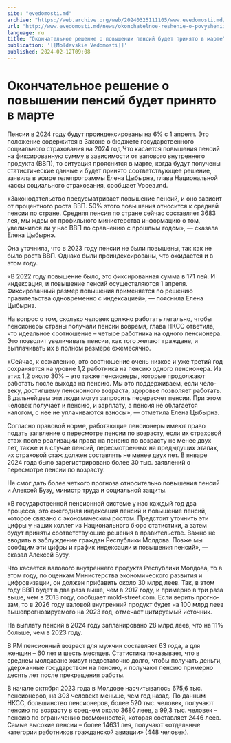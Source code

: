 ```yaml
---
site: "evedomosti.md"
archive: "https://web.archive.org/web/20240325111105/www.evedomosti.md/news/okonchatelnoe-reshenie-o-povyshenii-pensij-budet-prinyato-v"
url: "http://www.evedomosti.md/news/okonchatelnoe-reshenie-o-povyshenii-pensij-budet-prinyato-v"
language: ru
title: "Окончательное решение о повышении пенсий будет принято в марте"
publication: '[[Moldavskie Vedomosti]]'
published: 2024-02-12T09:08
---
```


# Окончательное решение о повышении пенсий будет принято в марте

Пенсии в 2024 году будут проиндек­сированы на 6% с 1 апреля. Это поло­жение содержится в Законе о бюд­жете государственного социального страхования на 2024 год.Что касается повышения пенсий на фиксирован­ную сумму в зависимости от вало­вого внутреннего продукта (ВВП), то ситуация прояснится в марте, когда будут получены статистические дан­ные и будет принято соответствую­щее решение, заявила в эфире телепрограммы Елена Цыбырнэ, глава Национальной кассы социального страхования, сообщает Vocea.md.

«Законодательство предусматривает повышение пенсий, и оно зависит от процентного роста ВВП. 50% этого повышения относится к средней пен­сии по стране. Средняя пенсия по стране сейчас составляет 3683 лея, мы ждем от профильного министерства информацию о том, увеличился ли у нас ВВП по срав­нению с прошлым годом», — сказала Елена Цыбырнэ.

Она уточнила, что в 2023 году пенсии не были повышены, так как не было роста ВВП. Однако были проиндексиро­ваны, что ожидается и в этом году.

«В 2022 году повышение было, это фик­сированная сумма в 171 лей. И индекса­ция, и повышение пенсий осуществляются 1 апреля. Фиксированный размер повы­шения применяется по решению правительства одновременно с индексацией», — пояснила Елена Цыбырнэ.

На вопрос о том, сколько человек должно работать легально, чтобы пенси­онеры страны получали пенсии вовремя, глава НКСС ответила, что идеальное соот­ношение – четыре работника на одного пенсионера. Это позволит увеличивать пенсии, как того желают граждане, и выплачивать их в полном размере ежеме­сячно.

«Сейчас, к сожалению, это соотношение очень низкое и уже третий год сохра­няется на уровне 1,2 работника на пенсию одного пенсионера. Из этих 1,2 около 30% – это также пенсионеры, которые продолжают работать после выхода на пенсию. Мы это поддерживаем, если чело­веку, достигшему пенсионного возраста, здоровье позволяет работать. В дальнейшем эти люди могут запросить пере­расчет пенсии. При этом человек получает и пенсию, и зарплату, а пенсия не обла­гается налогом, с нее не уплачиваются взносы», — отметила Елена Цыбырнэ.

Согласно правовой норме, работающие пенсионеры имеют право подать заявление о пересмотре пенсии по воз­расту, если их страховой стаж после реа­лизации права на пенсию по возрасту не менее двух лет, также и в случае пенсий, пересмотренных на предыдущих этапах, их страховой стаж должен составлять не менее двух лет. В январе 2024 года было зарегистрировано более 30 тыс. заяв­лений о пересмотре пенсии по возрасту.

Не смог дать более четкого прогноза относительно повышения пенсий и Алек­сей Бузу, министр труда и социальной защиты.

«В государственной пенсионной сис­теме у нас каждый год два процесса, это ежегодная индексация пенсий и повыше­ние пенсий, которое связано с экономи­ческим ростом. Предстоит уточнить эти цифры у наших коллег из Национального бюро статистики, а затем будут приняты соответствующие решения в правитель­стве. Важно не вводить в заблуждение граждан Республики Молдова. Позже мы сообщим эти цифры и график индексации и повышения пенсий», — сказал Алексей Бузу.

Что касается валового внутреннего продукта Республики Молдова, то в этом году, по оценкам Министерства эконо­мического развития и цифровизации, он должен прибавить около 30 млрд леев. Так, в этом году ВВП будет в два раза выше, чем в 2017 году, и примерно в три раза выше, чем в 2013 году, сообщает mold-street.com. Если верить прогно­зам, то в 2026 году валовой внутренний продукт будет на 100 млрд леев вышепрогнозируемого на 2023 год, отмечает цитируемый источник.

На выплату пенсий в 2024 году запла­нировано 28 млрд леев, что на 11% больше, чем в 2023 году.

В РМ пенсионный возраст для мужчин составляет 63 года, а для женщин – 60 лет и шесть месяцев. Статистика показывает, что в среднем молдаване живут недостаточно долго, чтобы получать деньги, удержанные государством на пенсию, и получают пенсию примерно десять лет после прекращения работы.

В начале октября 2023 года в Молдове насчитывалось 675,6 тыс. пенсионеров, на 303 человека меньше, чем год назад. По данным НКСС, большинство пенсио­неров, более 520 тыс. человек, получают пенсию по возрасту в среднем около 3680 леев, а 99,3 тыс. человек – пенсию по ограничению возможностей, кото­рая составляет 2446 леев. Самые высо­кие пенсии – более 14631 лея, получают «отдельные категории работников граж­данской авиации» (448 человек).